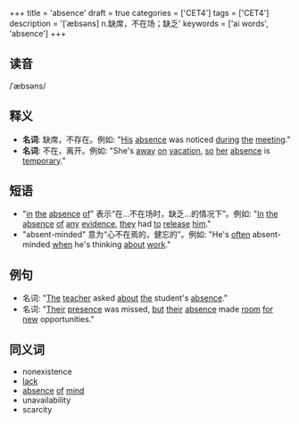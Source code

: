 +++
title = 'absence'
draft = true
categories = ['CET4']
tags = ['CET4']
description = '[ˈæbsəns] n.缺席，不在场；缺乏'
keywords = ['ai words', 'absence']
+++

## 读音
/ˈæbsəns/

## 释义
- **名词**: 缺席，不存在。例如: "[His](/post/his/) [absence](/post/absence/) was noticed [during](/post/during/) [the](/post/the/) [meeting](/post/meeting/)."
- **名词**: 不在，离开。例如: "She's [away](/post/away/) [on](/post/on/) [vacation](/post/vacation/), [so](/post/so/) [her](/post/her/) [absence](/post/absence/) is [temporary](/post/temporary/)."

## 短语
- "[in](/post/in/) [the](/post/the/) [absence](/post/absence/) [of](/post/of/)" 表示“在...不在场时，缺乏...的情况下”。例如: "[In](/post/in/) [the](/post/the/) [absence](/post/absence/) [of](/post/of/) [any](/post/any/) [evidence](/post/evidence/), [they](/post/they/) had [to](/post/to/) [release](/post/release/) [him](/post/him/)."
- "absent-minded" 意为“心不在焉的，健忘的”。例如: "He's [often](/post/often/) absent-minded [when](/post/when/) he's thinking [about](/post/about/) [work](/post/work/)."

## 例句
- 名词: "[The](/post/the/) [teacher](/post/teacher/) asked [about](/post/about/) [the](/post/the/) student's [absence](/post/absence/)."
- 名词: "[Their](/post/their/) [presence](/post/presence/) was missed, [but](/post/but/) [their](/post/their/) [absence](/post/absence/) made [room](/post/room/) [for](/post/for/) [new](/post/new/) opportunities."

## 同义词
- nonexistence
- [lack](/post/lack/)
- [absence](/post/absence/) [of](/post/of/) [mind](/post/mind/)
- unavailability
- scarcity
